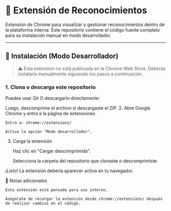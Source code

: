 # 🧩 Extensión de Reconocimientos

Extensión de Chrome para visualizar y gestionar reconocimientos dentro de la plataforma interna. Este repositorio contiene el código fuente completo para su instalación manual en modo desarrollador.

---

## 🚀 Instalación (Modo Desarrollador)

> ⚠️ Esta extensión no está publicada en la Chrome Web Store. Deberás instalarla manualmente siguiendo los pasos a continuación.

### 1. Clona o descarga este repositorio

Puedes usar Git O descargarlo directamente:

Luego, descomprime el archivo si descargaste el ZIP.
2. Abre Google Chrome y entra a la página de extensiones

    Entra a: chrome://extensions/

    Activa la opción "Modo desarrollador".

3. Carga la extensión

    Haz clic en "Cargar descomprimida".

    Selecciona la carpeta del repositorio que clonaste o descomprimiste.

¡Listo! La extensión debería aparecer activa en tu navegador.


📌 Notas adicionales

    Esta extensión está pensada para uso interno.

    Asegúrate de recargar la extensión desde chrome://extensions/ después de realizar cambios en el código.
